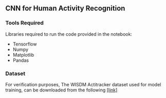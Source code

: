 ## CNN for Human Activity Recognition

<!-- <p>
<a href="https://github.com/aqibsaeed/Human-Activity-Recognition-using-CNN/blob/master/Activity%20Detection.ipynb">Python notebook</a> for project on device human Activity Recognition <a href="http://aqibsaeed.github.io/2016-11-04-human-activity-recognition-cnn/">Implementation of a CNN for Human Activity Recognition in Tensorflow</a>.
</p> -->

### Tools Required

Libraries required to run the code provided in the notebook:
* Tensorflow
* Numpy
* Matplotlib
* Pandas

### Dataset

For verification purposes, The WISDM Actitracker dataset used for model training, can be downloaded from the following [[link]](http://www.cis.fordham.edu/wisdm/dataset.php)


